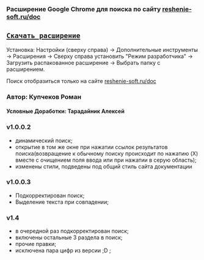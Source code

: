 ### Расширение Google Chrome для поиска по сайту [reshenie-soft.ru/doc](https://reshenie-soft.ru/doc/)

## [`Скачать расширение`](https://github.com/Polovinalam/reshenieSearchAddon/archive/refs/heads/master.zip "DOWNLOAD ZIP") 

Установка: Настройки (сверху справа) -> Дополнительные инструменты -> Расширения -> Сверху справа установить "Режим разработчика" -> Загрузить распакованное расширение -> Выбрать папку с расширением.

Поиск отобразиться только на сайте [reshenie-soft.ru/doc](https://reshenie-soft.ru/doc/)

### Автор: Купчеков Роман

#### Условные Доработки: Тарадайник Алексей

### v1.0.0.2

- динамический поиск;
- открытие в том же окне при нажатии ссылок результатов поиска(возвращение к обычному поиску происходит по нажатию (X) вместе с очищением поля ввода или при нажатии в серую область);
- изменены стили, подведены под общий стиль сайта документации


### v1.0.0.3

- Подкорректирован поиск;
- Выделение текста при совпадении;

### v1.4

- в очередной раз подкорректирован поиск;
- включены остальные 3 раздела в поиск;
- прочие правки;
- исключена пара цифр из версии ;D ;
